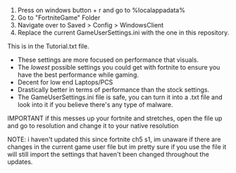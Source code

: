 1. Press on windows button + r and go to %localappadata%
2. Go to "FortniteGame" Folder
3. Navigate over to Saved > Config > WindowsClient
4. Replace the current GameUserSettings.ini with the one in this repository.

This is in the Tutorial.txt file.

+ These settings are more focused on performance that visuals.
+ The *lowest* possible settings you could get with fortnite to ensure you have the best performance while gaming.
+ Decent for low end Laptops/PCS
+ Drastically better in terms of performance than the stock settings.
+ The GameUserSettings.ini file is safe, you can turn it into a .txt file and look into it if you believe there's any type of malware.
  
IMPORTANT
if this messes up your fortnite and stretches, open the file up and go to resolution and change it to your native resolution


NOTE: i haven't updated this since fortnite ch5 s1, im unaware if there are changes in the current game user file but im pretty sure if you use the file it will still import the settings that haven't been changed throughout the updates.
